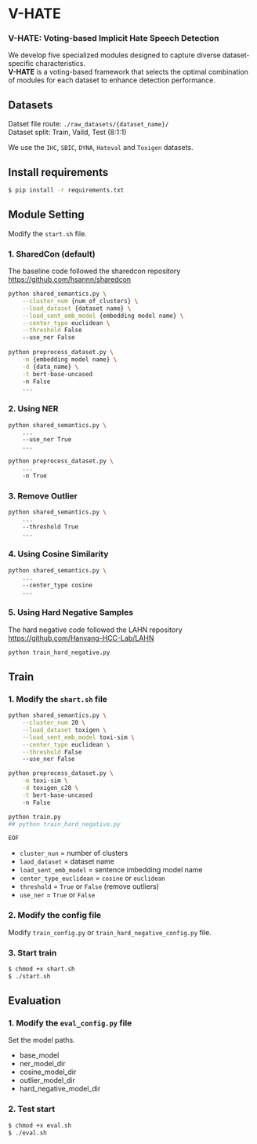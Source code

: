 # V-HATE
### V-HATE: Voting-based Implicit Hate Speech Detection
We develop five specialized modules designed to capture diverse dataset-specific characteristics.  
**V-HATE** is a voting-based framework that selects the optimal combination of modules for each dataset to enhance detection performance.  
## Datasets
Datset file route: `./raw_datasets/{dataset_name}/`  
Dataset split: Train, Vaild, Test (8:1:1)  

We use the `IHC`, `SBIC`, `DYNA`, `Hateval` and `Toxigen` datasets.

## Install requirements
```bash
$ pip install -r requirements.txt
```
## Module Setting
Modify the `start.sh` file.
### 1. SharedCon (default)
The baseline code followed the sharedcon repository
https://github.com/hsannn/sharedcon
```sh
python shared_semantics.py \
	--cluster_num {num_of_clusters} \
	--load_dataset {dataset name} \
	--load_sent_emb_model {embedding model name} \
    --center_type euclidean \
    --threshold False
    --use_ner False
    
python preprocess_dataset.py \
    -m {embedding model name} \
    -d {data_name} \
    -t bert-base-uncased
    -n False
    ...

```
### 2. Using NER
```sh
python shared_semantics.py \
    ...
    --use_ner True
    ...

python preprocess_dataset.py \
    ...
    -n True
```
### 3. Remove Outlier
```sh
python shared_semantics.py \
    ...
    --threshold True
    ...
```
### 4. Using Cosine Similarity
```sh
python shared_semantics.py \
    ...
    --center_type cosine
    ...
```
### 5. Using Hard Negative Samples
The hard negative code followed the LAHN repository  
https://github.com/Hanyang-HCC-Lab/LAHN
```sh
python train_hard_negative.py
```

## Train
### 1. Modify the `shart.sh` file
```sh
python shared_semantics.py \
	--cluster_num 20 \
	--load_dataset toxigen \
	--load_sent_emb_model toxi-sim \
    --center_type euclidean \
    --threshold False
    --use_ner False

python preprocess_dataset.py \
    -m toxi-sim \
    -d toxigen_c20 \
    -t bert-base-uncased
    -n False

python train.py
## python train_hard_negative.py

EOF
```
- `cluster_nun` = number of clusters  
- `laod_dataset` = dataset name  
- `load_sent_emb_model` = sentence imbedding model name  
- `center_type_euclidean` = `cosine` or `euclidean`  
- `threshold` = `True` or `False` (remove outliers)
- `use_ner` = `True` or `False`

### 2. Modify the config file
Modify `train_config.py` or `train_hard_negative_config.py` file.


### 3. Start train
```bash
$ chmod +x shart.sh 
$ ./start.sh
```

## Evaluation
### 1. Modify the `eval_config.py` file
Set the model paths.
- base_model
- ner_model_dir
- cosine_model_dir
- outlier_model_dir
- hard_negative_model_dir

### 2. Test start
```bash
$ chmod +x eval.sh 
$ ./eval.sh
```
